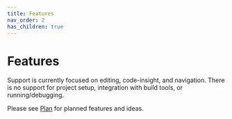 ```yaml
---
title: Features
nav_order: 2
has_children: true
---
```


# Features

Support is currently focused on editing, code-insight, and navigation. There is no support for project setup, integration with build tools, or running/debugging.

Please see [Plan](../plan.md) for planned features and ideas.
